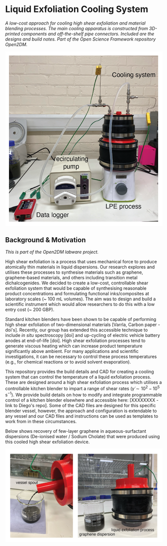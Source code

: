 # Liquid Exfoliation Cooling System

_A low-cost approach for cooling high shear exfoliation and material blending processes. The main cooling apparatus is constructed from 3D-printed components and off-the-shelf pipe connectors. Included are the designs and build notes. Part of the Open Science Framework repository Open2DM._

![Complete LPE assembly](./Images/complete-cooling-assembly.png)


## Background & Motivation

_This is part of the Open2DM labware project._

High shear exfoliation is a process that uses mechanical force to produce atomically thin materials in liquid dispersions. Our research explores and utilises these processes to synthesise materials such as graphene, graphene-based materials, and others including transition metal dichalcogenides. We decided to create a low-cost, controllable shear exfoliation system that would be capable of synthesising reasonable product concentrations and formulating functional inks/composites at laboratory scales (~ 100 mL volumes). The aim was to design and build a scientific instrument which would allow researchers to do this with a low entry cost (~ 200 GBP). 

Standard kitchen blenders have been shown to be capable of performing high shear exfoliation of two-dimensional materials [Varrla, Carbon paper - doi's]. Recently, our group has extended this accessible technique to include _in situ_ spectroscopy [doi] and up-cycling of electric vehicle battery anodes at end-of-life [doi]. High shear exfoliation processes tend to generate viscous heating which can increase product temperature significantly above ambient. For many applications and scientific investigations, it can be necessary to control these process temperatures (e.g., for chemical reactions or to avoid solvent evaporation).   

This repository provides the build details and CAD for creating a cooling system that can control the temperature of a liquid exfoliation process. These are designed around a high shear exfoliation process which utilises a controllable kitchen blender to impart a range of shear rates ($\dot{\gamma} \sim 10^2-10^5$ s$^{-1}$). We provide build details on how to modify and integrate programmable control of a kitchen blender elsewhere and accessible here: [XXXXXXXX - link to Diego's repo].  Some of the CAD files are designed for this specific blender vessel, however, the approach and configuration is extendable to any vessel and our CAD files and instructions can be used as templates to work from in these circumstances.

Below shows recovery of few-layer graphene in aqueous-surfactant dispersions (De-ionised water / Sodium Cholate) that were produced using this cooled high shear exfoliation device.

![Production of FLG](./Images/2DM-recovery.png) 

